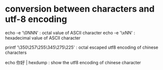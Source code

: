# conversion between characters and utf-8 encoding
echo -e '\0NNN'	    : octal value of ASCII character
echo -e '\xNN'      : hexadecimal value of ASCII character

printf '\350\257\255\345\275\225'   : octal escaped utf8 encoding of chinese characters

echo 你好  | hexdump	: show the utf8 encoding of chinese character
